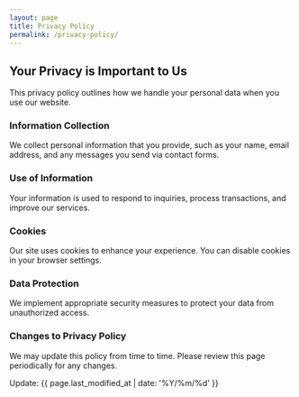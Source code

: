 ```yaml
---
layout: page
title: Privacy Policy
permalink: /privacy-policy/
---
```


## Your Privacy is Important to Us

This privacy policy outlines how we handle your personal data when you use our website.

### Information Collection

We collect personal information that you provide, such as your name, email address, and any messages you send via contact forms.

### Use of Information

Your information is used to respond to inquiries, process transactions, and improve our services.

### Cookies

Our site uses cookies to enhance your experience. You can disable cookies in your browser settings.

### Data Protection

We implement appropriate security measures to protect your data from unauthorized access.

### Changes to Privacy Policy

We may update this policy from time to time. Please review this page periodically for any changes.

<p>
  Update: <time datetime="{{ page.last_modified_at }}">{{ page.last_modified_at | date: '%Y/%m/%d' }}</time>
</p>